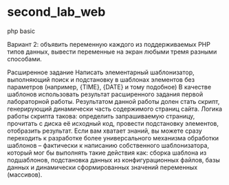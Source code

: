 # second_lab_web
php basic


Вариант 2: объявить переменную каждого из поддерживаемых PHP типов данных, вывести переменные на экран любыми тремя разными способами.

Расширенное задание
	Написать элементарный шаблонизатор, выполняющий поиск и подстановку в шаблонах элементов без параметров (например, {TIME}, {DATE} и тому подобное) В качестве шаблонов использовать результат расширенного задания первой лабораторной работы.
	Результатом данной работы долен стать скрипт, генерирующий динамически часть содержимого страниц сайта.
	Логика работы скрипта такова: определить запрашиваемую страницу, прочитать с диска её исходный код, провести подстановку элементов, отобразить результат.
	Если вам хватает знаний, вы можете сразу переходить к разработке более универсального механизма обработки шаблонов – фактически к написанию собственного шаблонизатора, который мог бы выполнять такие действия как: сборка шаблона из подшаблонов, подстановка данных из конфигурационных файлов, базы данных и динамически сформированных значений переменных (массивов).
